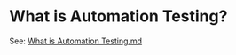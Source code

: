 # What is Automation Testing?

See: [What is Automation Testing.md](What%20is%20Automation%20Testing.md)
